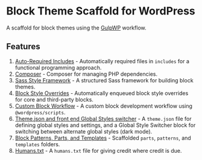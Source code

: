 # Block Theme Scaffold for WordPress

A scaffold for block themes using the [GulpWP](https://github.com/cr0ybot/gulp-wp) workflow.

## Features

1. [Auto-Required Includes](/docs/auto-required-includes) - Automatically required files in `includes` for a functional programming approach.
2. [Composer](/docs/composer) - Composer for managing PHP dependencies.
3. [Sass Style Framework](/docs/sass-style-framework) - A structured Sass framework for building block themes.
4. [Block Style Overrides](/docs/block-style-overrides) - Automatically enqueued block style overrides for core and third-party blocks.
5. [Custom Block Workflow](/docs/custom-block-workflow) - A custom block development workflow using `@wordpress/scripts`.
6. [Theme.json and front end Global Styles switcher](/docs/themejson-global-styles) - A `theme.json` file for defining global styles and settings, and a Global Style Switcher block for switching between alternate global styles (dark mode).
7. [Block Patterns, Parts, and Templates](/docs/block-patterns-parts-templates) - Scaffolded `parts`, `patterns`, and `templates` folders.
8. [Humans.txt](/docs/humanstxt) - A `humans.txt` file for giving credit where credit is due.
